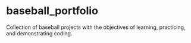 # baseball_portfolio
Collection of baseball projects with the objectives of learning, practicing, and demonstrating coding.
